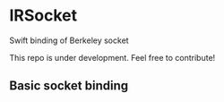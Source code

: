 # IRSocket
Swift binding of Berkeley socket

This repo is under development. Feel free to contribute!

## Basic socket binding
